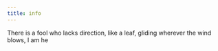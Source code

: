 ```yaml
---
title: info
---
```


 There is a fool who lacks direction, like a leaf, gliding wherever the wind blows, I am he
